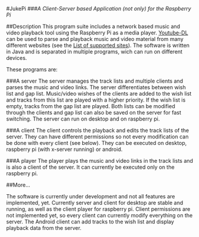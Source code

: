 #JukePi 
###*A Client-Server based Application (not only) for the Raspberry Pi*


##Description
This program suite includes a network based music and video playback tool using the Raspberry Pi as a media
 player. [Youtube-DL](http://rg3.github.io/youtube-dl/ "Homepage of the creators of youtube-dl") can be used to parse
 and playback music and video material from many different websites (see the 
 [List of supported sites](http://rg3.github.io/youtube-dl/supportedsites.html)).
The software is written in Java and is separated in multiple programs, wich can run on different devices.

These programs are:  

###A server 
The server manages the track lists and multiple clients and parses the music and video links.
The server differentiates between wish list and gap list. Music/video wishes of the clients are added to the
wish list and tracks from this list are played with a higher priority. If the wish list is empty, tracks from
the gap list are played. Both lists can be modified through the clients and gap list can also be saved on
the server for fast switching. The server can run on desktop and on raspberry pi. 

###A client
The client controls the playback and edits the track lists of the server.
They can have different permissions so not every modification can be done with every client (see below).
They can be executed on desktop, raspberry pi (with x-server running) or android.

###A player
The player plays the music and video links in the track lists and is also a client of the server. 
It can currently be executed only on the raspberry pi.



##More...

The software is currently under development and not all features are implemented, yet. 
Currently server and client for desktop are stable and running, as well as the client player for raspberry pi.
Client permissions are not implemented yet, so every client can currently modify everything on the server.
The Android client can add tracks to the wish list and display playback data from the server.